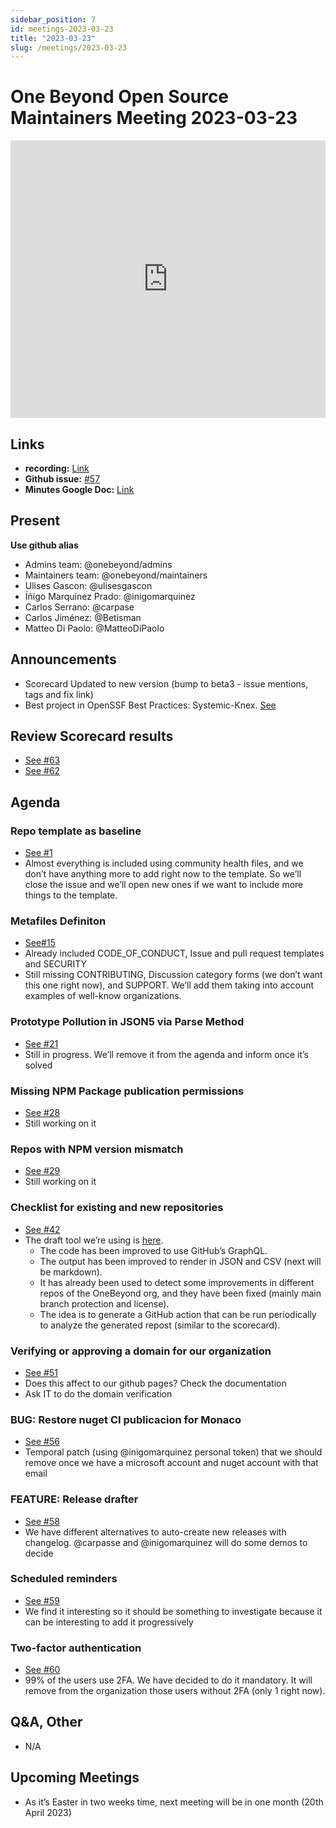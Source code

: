 ```yaml
---
sidebar_position: 7
id: meetings-2023-03-23
title: "2023-03-23"
slug: /meetings/2023-03-23
---
```


# One Beyond Open Source Maintainers Meeting 2023-03-23  


<iframe width="100%" height="444" src="https://www.youtube.com/embed/ObeJrEiqgS4" title="YouTube video player" frameborder="0" allow="accelerometer; autoplay; clipboard-write; encrypted-media; gyroscope; picture-in-picture; web-share" allowfullscreen></iframe>

## Links
* **recording:** [Link](https://www.youtube.com/watch?v=ObeJrEiqgS4)
* **Github issue:** [#57](https://github.com/onebeyond/admin/issues/57)
* **Minutes Google Doc:** [Link](https://docs.google.com/document/d/1WJqdFKVq28yLaWdc0h_hvE6XE4f_sqx7SLD6p4rhcAE/edit)


## Present
__Use github alias__
* Admins team: @onebeyond/admins
* Maintainers team: @onebeyond/maintainers
* Ulises Gascon: @ulisesgascon
* Íñigo Marquínez Prado: @inigomarquinez
* Carlos Serrano: @carpase
* Carlos Jiménez: @Betisman
* Matteo Di Paolo: @MatteoDiPaolo

## Announcements

- Scorecard Updated to new version (bump to beta3 - issue mentions, tags and fix link)
- Best project in OpenSSF Best Practices: Systemic-Knex. [See](https://bestpractices.coreinfrastructure.org/en/projects/7143)

## Review Scorecard results

- [See #63](https://github.com/onebeyond/maintainers/issues/63)
- [See #62](https://github.com/onebeyond/maintainers/issues/62)

## Agenda

### Repo template as baseline 
- [See #1](https://github.com/onebeyond/admin/issues/1)
- Almost everything is included using community health files, and we don’t have anything more to add right now to the template. So we’ll close the issue and we’ll open new ones if we want to include more things to the template.

### Metafiles Definiton 
- [See#15](https://github.com/onebeyond/admin/issues/15)
-  Already included CODE_OF_CONDUCT, Issue and pull request templates and SECURITY
-  Still missing CONTRIBUTING, Discussion category forms (we don’t want this one right now), and SUPPORT. We’ll add them taking into account examples of well-know organizations.

### Prototype Pollution in JSON5 via Parse Method 
- [See #21](https://github.com/onebeyond/admin/issues/21)
- Still in progress. We’ll remove it from the agenda and inform once it’s solved

### Missing NPM Package publication permissions 
- [See #28](https://github.com/onebeyond/admin/issues/28)
- Still working on it

### Repos with NPM version mismatch 
- [See #29](https://github.com/onebeyond/admin/issues/29)
- Still working on it

### Checklist for existing and new repositories
- [See #42](https://github.com/onebeyond/admin/issues/42)
- The draft tool we’re using is [here](https://github.com/inigomarquinez/github-snitch).
    - The code has been improved to use GitHub’s GraphQL.
    - The output has been improved to render in JSON and CSV (next will be markdown).
    - It has already been used to detect some improvements in different repos of the OneBeyond org, and they have been fixed (mainly main branch protection and license).
    - The idea is to generate a GitHub action that can be run periodically to analyze the generated repost (similar to the scorecard).

### Verifying or approving a domain for our organization 
- [See #51](https://github.com/onebeyond/admin/issues/51)
- Does this affect to our github pages? Check the documentation
- Ask IT to do the domain verification

### BUG: Restore nuget CI publicacion for Monaco 
- [See #56](https://github.com/onebeyond/admin/issues/56)
- Temporal patch (using @inigomarquinez personal token) that we should remove once we have a microsoft account and nuget account with that email

### FEATURE: Release drafter
- [See #58](https://github.com/onebeyond/admin/issues/58)
- We have different alternatives to auto-create new releases with changelog. @carpasse and @inigomarquinez will do some demos to decide 

### Scheduled reminders 
- [See #59](https://github.com/onebeyond/admin/issues/59)
- We find it interesting so it should be something to investigate because it can be interesting to add it progressively

### Two-factor authentication
- [See #60](https://github.com/onebeyond/admin/issues/60)
- 99% of the users use 2FA. We have decided to do it mandatory. It will remove from the organization those users without 2FA (only 1 right now).

## Q&A, Other

- N/A

## Upcoming Meetings

- As it’s Easter in two weeks time, next meeting will be in one month (20th April 2023)
